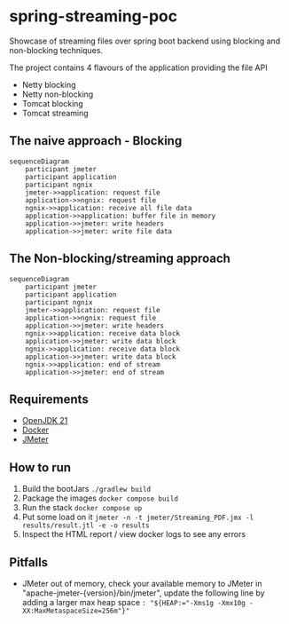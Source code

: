 # spring-streaming-poc

Showcase of streaming files over spring boot backend using blocking and non-blocking techniques.

The project contains 4 flavours of the application providing the file API
* Netty blocking
* Netty non-blocking
* Tomcat blocking
* Tomcat streaming

## The naive approach - Blocking
```mermaid
sequenceDiagram
    participant jmeter
    participant application
    participant ngnix
    jmeter->>application: request file
    application->>ngnix: request file
    ngnix->>application: receive all file data
    application->>application: buffer file in memory
    application->>jmeter: write headers
    application->>jmeter: write file data
```
## The Non-blocking/streaming approach
```mermaid
sequenceDiagram
    participant jmeter
    participant application
    participant ngnix
    jmeter->>application: request file
    application->>ngnix: request file
    application->>jmeter: write headers
    ngnix->>application: receive data block
    application->>jmeter: write data block
    ngnix->>application: receive data block
    application->>jmeter: write data block
    ngnix->>application: end of stream
    application->>jmeter: end of stream
```

## Requirements 
* [OpenJDK 21](https://adoptium.net/temurin/releases/)
* [Docker](https://www.docker.com/)
* [JMeter](https://jmeter.apache.org/)

## How to run
1. Build the bootJars `./gradlew build` 
2. Package the images `docker compose build`
3. Run the stack `docker compose up`
4. Put some load on it `jmeter -n -t jmeter/Streaming_PDF.jmx -l results/result.jtl -e -o results`
5. Inspect the HTML report / view docker logs to see any errors

## Pitfalls
* JMeter out of memory, check your available memory to JMeter in "apache-jmeter-{version}/bin/jmeter", update the following line by adding a larger max heap space `: "${HEAP:="-Xms1g -Xmx10g -XX:MaxMetaspaceSize=256m"}"`
